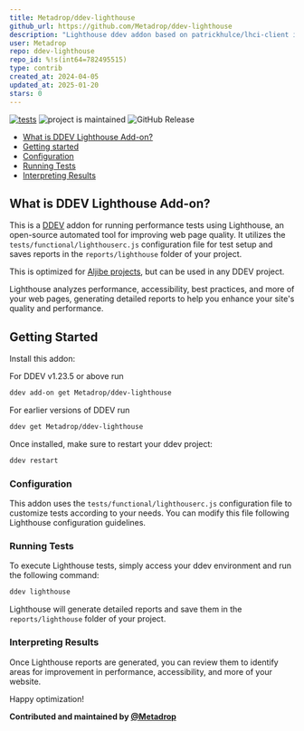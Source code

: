 ```yaml
---
title: Metadrop/ddev-lighthouse
github_url: https://github.com/Metadrop/ddev-lighthouse
description: "Lighthouse ddev addon based on patrickhulce/lhci-client image"
user: Metadrop
repo: ddev-lighthouse
repo_id: %!s(int64=782495515)
type: contrib
created_at: 2024-04-05
updated_at: 2025-01-20
stars: 0
---
```


[![tests](https://github.com/Metadrop/ddev-lighthouse/actions/workflows/tests.yml/badge.svg)](https://github.com/Metadrop/ddev-lighthouse/actions/workflows/tests.yml) ![project is maintained](https://img.shields.io/maintenance/yes/2024.svg)
![GitHub Release](https://img.shields.io/github/v/release/Metadrop/ddev-lighthouse)

* [What is DDEV Lighthouse Add-on?](#what-is-ddev-lighthouse-add-on)
* [Getting started](#getting-started)
* [Configuration](#configuration)
* [Running Tests](#running-tests)
* [Interpreting Results](#interpreting-results)

## What is DDEV Lighthouse Add-on?

This is a [DDEV](https://ddev.readthedocs.io) addon for running performance tests using Lighthouse, an open-source automated tool for improving web page quality. It utilizes the `tests/functional/lighthouserc.js` configuration file for test setup and saves reports in the `reports/lighthouse` folder of your project.

This is optimized for [Aljibe projects](https://github.com/Metadrop/Aljibe/), but can be used in any DDEV project.

Lighthouse analyzes performance, accessibility, best practices, and more of your web pages, generating detailed reports to help you enhance your site's quality and performance.

## Getting Started

Install this addon:

For DDEV v1.23.5 or above run

```sh
ddev add-on get Metadrop/ddev-lighthouse
```

For earlier versions of DDEV run

```sh
ddev get Metadrop/ddev-lighthouse
```

Once installed, make sure to restart your ddev project:

```sh
ddev restart
```

### Configuration

This addon uses the `tests/functional/lighthouserc.js` configuration file to customize tests according to your needs. You can modify this file following Lighthouse configuration guidelines.

### Running Tests

To execute Lighthouse tests, simply access your ddev environment and run the following command:

```sh
ddev lighthouse
```

Lighthouse will generate detailed reports and save them in the `reports/lighthouse` folder of your project.

### Interpreting Results

Once Lighthouse reports are generated, you can review them to identify areas for improvement in performance, accessibility, and more of your website.

Happy optimization!

**Contributed and maintained by [@Metadrop](https://github.com/Metadrop)**
